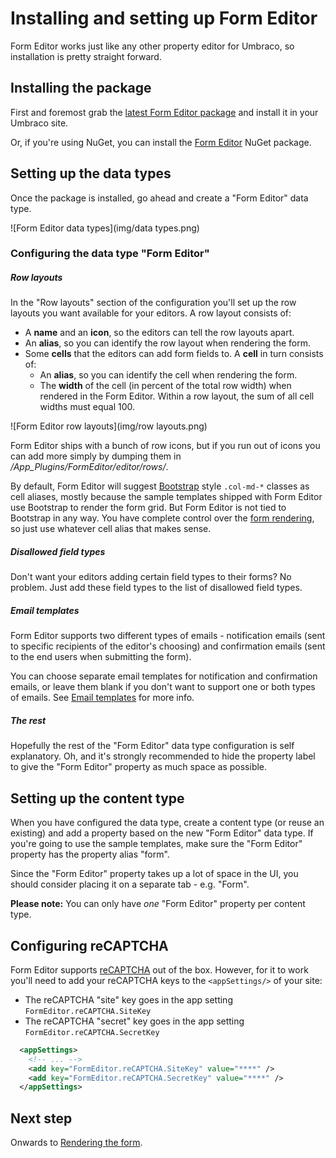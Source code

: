 # Installing and setting up Form Editor
Form Editor works just like any other property editor for Umbraco, so installation is pretty straight forward. 

## Installing the package
First and foremost grab the [latest Form Editor package](https://github.com/kjac/FormEditor/releases) and install it in your Umbraco site.

Or, if you're using NuGet, you can install the [Form Editor](https://www.nuget.org/packages/FormEditor/) NuGet package. 

## Setting up the data types
Once the package is installed, go ahead and create a "Form Editor" data type. 

![Form Editor data types](img/data types.png)

### Configuring the data type "Form Editor"

##### Row layouts
In the "Row layouts" section of the configuration you'll set up the row layouts you want available for your editors. A row layout consists of:
* A **name** and an **icon**, so the editors can tell the row layouts apart.
* An **alias**, so you can identify the row layout when rendering the form.
* Some **cells** that the editors can add form fields to. A **cell** in turn consists of:
    * An **alias**, so you can identify the cell when rendering the form. 
    * The **width** of the cell (in percent of the total row width) when rendered in the Form Editor. Within a row layout, the sum of all cell widths must equal 100.

![Form Editor row layouts](img/row layouts.png)

Form Editor ships with a bunch of row icons, but if you run out of icons you can add more simply by dumping them in */App_Plugins/FormEditor/editor/rows/*.

By default, Form Editor will suggest [Bootstrap](http://getbootstrap.com/css/#grid) style `.col-md-*` classes as cell aliases, mostly because the sample templates shipped with Form Editor use Bootstrap to render the form grid. But Form Editor is not tied to Bootstrap in any way. You have complete control over the [form rendering](render.md), so just use whatever cell alias that makes sense. 

##### Disallowed field types
Don't want your editors adding certain field types to their forms? No problem. Just add these field types to the list of disallowed field types.

##### Email templates
Form Editor supports two different types of emails - notification emails (sent to specific recipients of the editor's choosing) and confirmation emails (sent to the end users when submitting the form).

You can choose separate email templates for notification and confirmation emails, or leave them blank if you don't want to support one or both types of emails. See [Email templates](emails.md) for more info.

##### The rest
Hopefully the rest of the "Form Editor" data type configuration is self explanatory. Oh, and it's strongly recommended to hide the property label to give the "Form Editor" property as much space as possible.

## Setting up the content type
When you have configured the data type, create a content type (or reuse an existing) and add a property based on the new "Form Editor" data type. If you're going to use the sample templates, make sure the "Form Editor" property has the property alias "form".

Since the "Form Editor" property takes up a lot of space in the UI, you should consider placing it on a separate tab - e.g. "Form".

**Please note:** You can only have *one* "Form Editor" property per content type.

## Configuring reCAPTCHA
Form Editor supports [reCAPTCHA](https://www.google.com/recaptcha/) out of the box. However, for it to work you'll need to add your reCAPTCHA keys to the `<appSettings/>` of your site:
* The reCAPTCHA "site" key goes in the app setting `FormEditor.reCAPTCHA.SiteKey`
* The reCAPTCHA "secret" key goes in the app setting `FormEditor.reCAPTCHA.SecretKey`

```xml
  <appSettings>
    <!-- ... -->
    <add key="FormEditor.reCAPTCHA.SiteKey" value="****" />
    <add key="FormEditor.reCAPTCHA.SecretKey" value="****" />
  </appSettings>
```

## Next step
Onwards to [Rendering the form](render.md).

